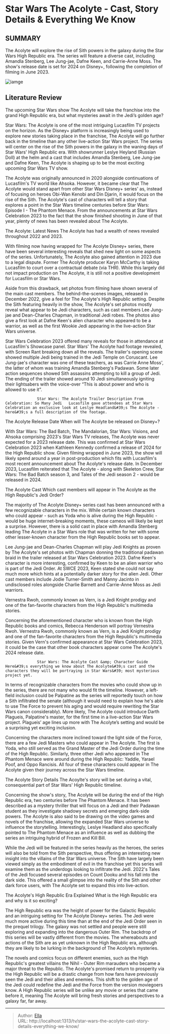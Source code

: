 # Star Wars The Acolyte - Cast, Story Details &amp; Everything We Know


## SUMMARY 



  The Acolyte will explore the rise of Sith powers in the galaxy during the Star Wars High Republic era.   The series will feature a diverse cast, including Amandla Stenberg, Lee Jung-jae, Dafne Keen, and Carrie-Anne Moss.   The show&#39;s release date is set for 2024 on Disney&#43;, following the completion of filming in June 2023.  

![iamge](https://static1.srcdn.com/wordpress/wp-content/uploads/2023/01/untitled-design-1-9.jpg)

## Literature Review
The upcoming Star Wars show The Acolyte will take the franchise into the grand High Republic era, but what mysteries await in the Jedi’s golden age?




Star Wars: The Acolyte is one of the most intriguing Lucasfilm TV projects on the horizon. As the Disney&#43; platform is increasingly being used to explore new stories taking place in the franchise, The Acolyte will go further back in the timeline than any other live-action Star Wars project. The series will center on the rise of the Sith powers in the galaxy in the waning days of Star Wars&#39; High Republic era. With showrunner Leslye Heyland (Russian Doll) at the helm and a cast that includes Amandla Stenberg, Lee Jung-jae and Dafne Keen, The Acolyte is shaping up to be the most exciting upcoming Star Wars TV show.




The Acolyte was originally announced in 2020 alongside continuations of Lucasfilm&#39;s TV world like Ahsoka. However, it became clear that The Acolyte would stand apart from other Star Wars Disney&#43; series&#39; as, instead of focusing on heroes Obi-Wan Kenobi and Din Djarin, it would focus on the rise of the Sith. The Acolyte&#39;s cast of characters will tell a story that explores a point in the Star Wars timeline centuries before Star Wars: Episode I - The Phantom Menace. From the announcements at Star Wars Celebration 2023 to the fact that the show finished shooting in June of that year, plenty of news has been revealed about The Acolyte.


 The Acolyte: Latest News 
The Acolyte has had a wealth of news revealed throughout 2022 and 2023.
          

With filming now having wrapped for The Acolyte Disney&#43; series, there have been several interesting reveals that shed new light on some aspects of the series. Unfortunately, The Acolyte also gained attention in 2023 due to a legal dispute. Former The Acolyte producer Karyn McCarthy is taking Lucasfilm to court over a contractual debate (via THR). While this largely did not impact production on The Acolyte, it is still not a positive development for Lucasfilm or Star Wars.




Aside from this drawback, set photos from filming have shown several of the main cast members. The behind-the-scenes images, released in December 2022, give a feel for The Acolyte&#39;s High Republic setting. Despite the Sith featuring heavily in the show, The Acolyte&#39;s set photos mostly reveal what appear to be Jedi characters, such as cast members Lee Jung-jae and Dean-Charles Chapman, in traditional Jedi robes. The photos also give a first look at Dafne Keen&#39;s alien character who appeared to be a warrior, as well as the first Wookie Jedi appearing in the live-action Star Wars universe.

Star Wars Celebration 2023 offered many reveals for those in attendance at Lucasfilm&#39;s Showcase panel. Star Wars&#39; The Acolyte had footage revealed, with Screen Rant breaking down all the reveals. The trailer&#39;s opening scene showed multiple Jedi being trained in the Jedi Temple on Coruscant. Lee Jung-jae&#39;s character was one of these teachers, as was Carrie Anne Moss&#39;, the latter of whom was training Amandla Stenberg&#39;s Padawan. Some later action sequences showed Sith assassins attempting to kill a group of Jedi. The ending of the trailer showed around 10 Jedi simultaneously igniting their lightsabers with the voice-over “This is about power and who is allowed to use it”.




                  Star Wars: The Acolyte Trailer Description From Celebration: So Many Jedi   Lucasfilm gave attendees at Star Wars Celebration an exclusive look at Leslye Headland&#39;s The Acolyte - here&#39;s a full description of the footage.    



 The Acolyte Release Date 
When will The Acolyte be released on Disney&#43;?
          

With Star Wars: The Bad Batch, The Mandalorian, Star Wars: Visions, and Ahsoka comprising 2023&#39;s Star Wars TV releases, The Acolyte was never expected for a 2023 release date. This was confirmed at Star Wars Celebration 2023 when Kathleen Kennedy confirmed a release of 2024 for the High Republic show. Given filming wrapped in June 2023, the show will likely spend around a year in post-production which fits with Lucasfilm&#39;s most recent announcement about The Acolyte&#39;s release date. In December 2023, Lucasfilm reiterated that The Acolyte - along with Skeleton Crew, Star Wars: The Bad Batch season 3, and Tales of the Jedi season 2 - would be released in 2024.





 



 The Acolyte Cast 
Which cast members will appear in The Acolyte as the High Republic&#39;s Jedi Order?
          

The majority of The Acolyte Disney&#43; series cast has been announced with a few recognizable characters in the mix. While certain known characters who could appear - such as Yoda who is alive during the High Republic - would be huge internet-breaking moments, these cameos will likely be kept a surprise. However, there is a solid cast in place with Amandla Stenberg leading The Acolyte in a Star Wars role that was written for her with some other lesser-known character from the High Republic books set to appear.

Lee Jung-jae and Dean-Charles Chapman will play Jedi Knights as proven by The Acolyte&#39;s set photos with Chapman donning the traditional padawan braid in the trailer released at Star Wars Celebration 2023. Dafne Keen&#39;s character is more interesting, confirmed by Keen to be an alien warrior who is part of the Jedi Order. At SWCE 2023, Keen stated she could not say much more which hints at a potentially darker story for the alien Jedi. Other cast members include Jodie Turner-Smith and Manny Jacinto in undisclosed roles alongside Charlie Barnett and Carrie-Anne Moss as Jedi warriors.






Vernestra Rwoh, commonly known as Vern, is a Jedi Knight prodigy and one of the fan-favorite characters from the High Republic&#39;s multimedia stories.




Concerning the aforementioned character who is known from the High Republic books and comics, Rebecca Henderson will portray Vernestra Rwoh. Vernestra Rwoh, commonly known as Vern, is a Jedi Knight prodigy and one of the fan-favorite characters from the High Republic&#39;s multimedia stories. Given Vern&#39;s confirmed appearance at Star Wars Celebration 2023, it could be the case that other book characters appear come The Acolyte&#39;s 2024 release date.

                  Star Wars: The Acolyte Cast &amp; Character Guide   Here&#39;s everything we know about The Acolyte&#39;s cast and the characters they will be portraying in Star Wars&#39; most mysterious project yet.    

In terms of recognizable characters from the movies who could show up in the series, there are not many who would fit the timeline. However, a left-field inclusion could be Palpatine as the series will reportedly touch on how a Sith infiltrated the senate (although it would need to explain how he&#39;s able to use The Force to prevent his aging and would require rewriting the Star Wars canon considerably). More likely, The Acolyte could introduce Darth Plagueis, Palpatine&#39;s master, for the first time in a live-action Star Wars project. Plagueis’ age lines up more with The Acolyte’s setting and would be a surprising yet exciting inclusion.




Concerning the characters more inclined toward the light side of the Force, there are a few Jedi Masters who could appear in The Acolyte. The first is Yoda, who still served as the Grand Master of the Jedi Order during the time of the High Republic. Similarly, three other Jedi who appeared in The Phantom Menace were around during the High Republic: Yaddle, Yarael Poof, and Oppo Rancisis. All four of these characters could appear in The Acolyte given their journey across the Star Wars timeline.



 The Acolyte Story Details 
The Acoylte&#39;s story will be set during a vital, consequential part of Star Wars&#39; High Republic timeline.
          

Concerning the show&#39;s story, The Acolyte will be during the end of the High Republic era, two centuries before The Phantom Menace. It has been described as a mystery thriller that will focus on a Jedi and their Padawan student as they investigate shadowy secrets and emerging dark-side powers. The Acolyte is also said to be drawing on the video games and novels of the franchise, allowing the expanded Star Wars universe to influence the storytelling. Interestingly, Leslye Headland also specifically pointed to The Phantom Menace as an influence as well as dubbing the series an intriguing hybrid of Frozen and Kill Bill.




While the Jedi will be featured in the series heavily as the heroes, the series will also be told from the Sith perspective, thus offering an interesting new insight into the villains of the Star Wars universe. The Sith have largely been viewed simply as the embodiment of evil in the franchise yet this series will examine them as the underdogs looking to infiltrate the Jedi. 2022&#39;s Tales of the Jedi focused several episodes on Count Dooku and his fall into the dark side. This offered a small glimpse into the reality of the Sith and other dark force users, with The Acolyte set to expand this into live-action.



 The Acolyte&#39;s High Republic Era Explained 
What is the High Republic era and why is it so exciting?
         

The High Republic era was the height of power for the Galactic Republic and an intriguing setting for The Acolyte Disney&#43; series. The Jedi were much more active during this time than at the end of the Jedi Order seen in the prequel trilogy. The galaxy was not settled and people were still exploring and expanding into the dangerous Outer Rim. The backdrop of this series will be vastly different from the movies. The whereabouts and actions of the Sith are as yet unknown in the High Republic era, although they are likely to be lurking in the background of The Acolyte’s mysteries.




The novels and comics focus on different enemies, such as the High Republic&#39;s greatest villains the Nihil - Outer Rim marauders who became a major threat to the Republic. The Acolyte&#39;s promised return to prosperity via the High Republic will be a drastic change from how fans have previously seen the Jedi and their allies and enemies. This shift to the golden age of the Jedi could redefine the Jedi and the Force from the version moviegoers know. A High Republic series will be unlike any movie or series that came before it, meaning The Acolyte will bring fresh stories and perspectives to a galaxy far, far away.



---

> Author: [Ella](https://instagram.hk.cn/)  
> URL: http://localhost:1313/tv/star-wars-the-acolyte-cast-story-details-everything-we-know/  

